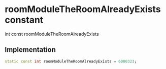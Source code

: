 


# roomModuleTheRoomAlreadyExists constant







int const roomModuleTheRoomAlreadyExists
  







## Implementation

```dart
static const int roomModuleTheRoomAlreadyExists = 6000323;
```







